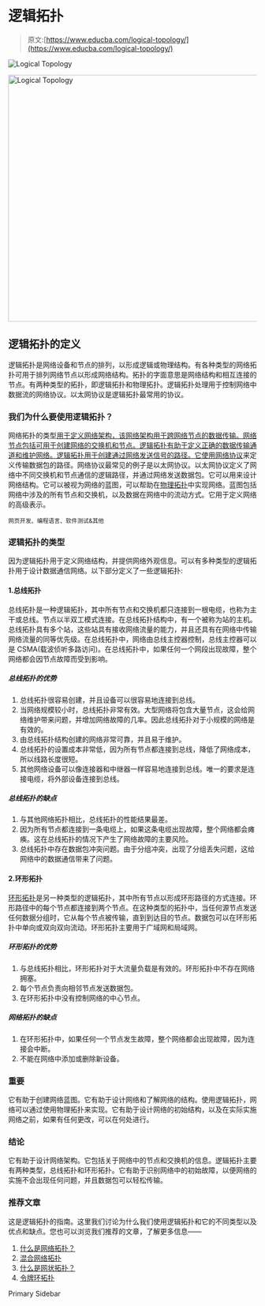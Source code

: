 # 逻辑拓扑

> 原文:[https://www.educba.com/logical-topology/](https://www.educba.com/logical-topology/)

![Logical Topology](../Images/27b11c22322dab4f6c75134d694c593d.png)

<noscript><img class="alignnone size-full wp-image-305679" src="../Images/27b11c22322dab4f6c75134d694c593d.png" alt="Logical Topology" width="900" height="500" data-original-src="https://cdn.educba.com/academy/wp-content/uploads/2020/02/Logical-Topology.jpg"/></noscript>

## 逻辑拓扑的定义

逻辑拓扑是网络设备和节点的排列，以形成逻辑或物理结构。有各种类型的网络拓扑可用于排列网络节点以形成网络结构。拓扑的字面意思是网络结构和相互连接的节点。有两种类型的拓扑，即逻辑拓扑和物理拓扑。逻辑拓扑处理用于控制网络中数据流的网络协议。以太网协议是逻辑拓扑最常用的协议。

### 我们为什么要使用逻辑拓扑？

网络拓扑的类型[用于定义网络架构，该网络架构用于跨网络节点的数据传输。网络节点包括可用于创建网络的交换机和节点。逻辑拓扑有助于定义正确的数据传输通道和维护网络。逻辑拓扑用于创建通过网络发送信号的路径。它使用](https://www.educba.com/types-of-network-topology/)[网络协议](https://www.educba.com/what-is-networking-protocols/)来定义传输数据包的路径。网络协议最常见的例子是以太网协议。以太网协议定义了网络中不同交换机和节点通信的逻辑路径，并通过网络发送数据包。它可以用来设计网络结构。它可以被视为网络的蓝图，可以帮助在[物理拓扑](https://www.educba.com/physical-topology/)中实现网络。蓝图包括网络中涉及的所有节点和交换机，以及数据在网络中的流动方式。它用于定义网络的高级表示。

<small>网页开发、编程语言、软件测试&其他</small>

### 逻辑拓扑的类型

因为逻辑拓扑用于定义网络结构，并提供网络外观信息。可以有多种类型的逻辑拓扑用于设计数据通信网络。以下部分定义了一些逻辑拓扑:

#### 1.总线拓扑

总线拓扑是一种逻辑拓扑，其中所有节点和交换机都只连接到一根电缆，也称为主干或总线。节点以半双工模式连接。在总线拓扑结构中，有一个被称为站的主机。总线拓扑具有多个站，这些站具有接收网络流量的能力，并且还具有在网络中传输网络流量的同等优先级。在总线拓扑中，网络由总线主控器控制，总线主控器可以是 CSMA(载波侦听多路访问)。在总线拓扑中，如果任何一个网段出现故障，整个网络都会因节点故障而受到影响。

##### 总线拓扑的优势

1.  总线拓扑很容易创建，并且设备可以很容易地连接到总线。
2.  当网络规模较小时，总线拓扑非常有效。大型网络将包含大量节点，这会给网络维护带来问题，并增加网络故障的几率。因此总线拓扑对于小规模的网络是有效的。
3.  由总线拓扑结构创建的网络非常可靠，并且易于维护。
4.  总线拓扑的设置成本非常低，因为所有节点都连接到总线，降低了网络成本，所以线路长度很短。
5.  其他网络设备可以像连接器和中继器一样容易地连接到总线。唯一的要求是连接电缆，将外部设备连接到总线。

##### 总线拓扑的缺点

1.  与其他网络拓扑相比，总线拓扑的性能结果最差。
2.  因为所有节点都连接到一条电缆上，如果这条电缆出现故障，整个网络都会瘫痪。这在总线拓扑的情况下产生了网络故障的主要风险。
3.  总线拓扑中存在数据包冲突问题。由于分组冲突，出现了分组丢失问题，这给网络中的数据通信带来了问题。

#### 2.环形拓扑

[环形拓扑](https://www.educba.com/what-is-ring-topology/)是另一种类型的逻辑拓扑，其中所有节点以形成环形路径的方式连接。环形路径中的每个节点都连接到两个节点。在这种类型的拓扑中，当任何源节点发送任何数据分组时，它从每个节点被传输，直到到达目的节点。数据包可以在环形拓扑中单向或双向双向流动。环形拓扑主要用于广域网和局域网。

##### 环形拓扑的优势

1.  与总线拓扑相比，环形拓扑对于大流量负载是有效的。环形拓扑中不存在网络拥塞。
2.  每个节点负责向相邻节点发送数据包。
3.  在环形拓扑中没有控制网络的中心节点。

##### 网络拓扑的缺点

1.  在环形拓扑中，如果任何一个节点发生故障，整个网络都会出现故障，因为连接会中断。
2.  不能在网络中添加或删除新设备。

### 重要

它有助于创建网络蓝图。它有助于设计网络和了解网络的结构。使用逻辑拓扑，网络可以通过使用物理拓扑来实现。它有助于设计网络的初始结构，以及在实际实施网络之前，如果有任何更改，可以在何处进行。

### 结论

它有助于设计网络架构。它包括关于网络中的节点和交换机的信息。逻辑拓扑主要有两种类型，总线拓扑和环形拓扑。它有助于识别网络中的初始故障，以便网络的实施不会出现任何问题，并且数据包可以轻松传输。

### 推荐文章

这是逻辑拓扑的指南。这里我们讨论为什么我们使用逻辑拓扑和它的不同类型以及优点和缺点。您也可以浏览我们推荐的文章，了解更多信息——

1.  [什么是网络拓扑？](https://www.educba.com/what-is-network-topology/)
2.  [混合网络拓扑](https://www.educba.com/hybrid-network-topology/)
3.  [什么是网状拓扑？](https://www.educba.com/what-is-mesh-topology/)
4.  [令牌环拓扑](https://www.educba.com/token-ring-topology/)

<footer class="entry-footer">

<aside class="sidebar sidebar-primary widget-area" role="complementary" aria-label="Primary Sidebar">Primary Sidebar</aside>

</footer>